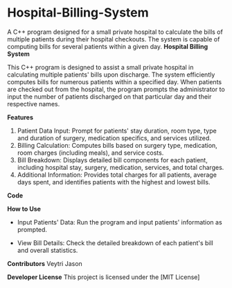 # Hospital-Billing-System
A C++ program designed for a small private hospital to calculate the bills of multiple patients during their hospital checkouts. The system is capable of computing bills for several patients within a given day.
**Hospital Billing System**

This C++ program is designed to assist a small private hospital in calculating multiple patients' bills upon discharge. The system efficiently computes bills for numerous patients within a specified day. When patients are checked out from the hospital, the program prompts the administrator to input the number of patients discharged on that particular day and their respective names.

**Features**

1. Patient Data Input: Prompt for patients' stay duration, room type, type and duration of surgery, medication specifics, and services utilized.
2. Billing Calculation: Computes bills based on surgery type, medication, room charges (including meals), and service costs.
3. Bill Breakdown: Displays detailed bill components for each patient, including hospital stay, surgery, medication, services, and total charges.
4. Additional Information: Provides total charges for all patients, average days spent, and identifies patients with the highest and lowest bills.

**Code**

**How to Use**

- Input Patients' Data: Run the program and input patients' information as prompted.

- View Bill Details: Check the detailed breakdown of each patient's bill and overall statistics.

**Contributors**
Veytri 
Jason 

**Developer License**
This project is licensed under the [MIT License]
